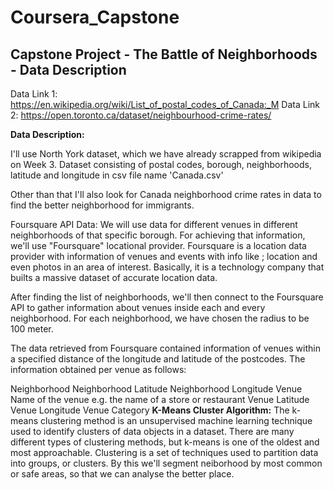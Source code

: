 # Coursera_Capstone

## Capstone Project - The Battle of Neighborhoods - Data Description
Data Link 1: https://en.wikipedia.org/wiki/List_of_postal_codes_of_Canada:_M Data Link 2: https://open.toronto.ca/dataset/neighbourhood-crime-rates/

**Data Description:**

I'll use North York dataset, which we have already scrapped from wikipedia on Week 3. Dataset consisting of postal codes, borough, neighborhoods, latitude and longitude in csv file name 'Canada.csv'

Other than that I'll also look for Canada neighborhood crime rates in data to find the better neighborhood for immigrants.

Foursquare API Data:
We will use data for different venues in different neighborhoods of that specific borough.
For achieving that information, we'll use "Foursquare" locational provider.
Foursquare is a location data provider with information of venues and events with info like ; location and even photos in an area of interest.
Basically, it is a technology company that builts a massive dataset of accurate location data.

After finding the list of neighborhoods, we'll then connect to the Foursquare API to gather information about venues inside each and every neighborhood. For each neighborhood, we have chosen the radius to be 100 meter.

The data retrieved from Foursquare contained information of venues within a specified distance of the longitude and latitude of the postcodes. The information obtained per venue as follows:

Neighborhood
Neighborhood Latitude
Neighborhood Longitude
Venue
Name of the venue e.g. the name of a store or restaurant
Venue Latitude
Venue Longitude
Venue Category
**K-Means Cluster Algorithm:**
The k-means clustering method is an unsupervised machine learning technique used to identify clusters of data objects in a dataset. There are many different types of clustering methods, but k-means is one of the oldest and most approachable. Clustering is a set of techniques used to partition data into groups, or clusters. By this we'll segment neiborhood by most common or safe areas, so that we can analyse the better place.
